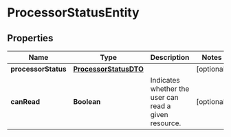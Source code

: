 

# ProcessorStatusEntity

## Properties

Name | Type | Description | Notes
------------ | ------------- | ------------- | -------------
**processorStatus** | [**ProcessorStatusDTO**](ProcessorStatusDTO.md) |  |  [optional]
**canRead** | **Boolean** | Indicates whether the user can read a given resource. |  [optional]



